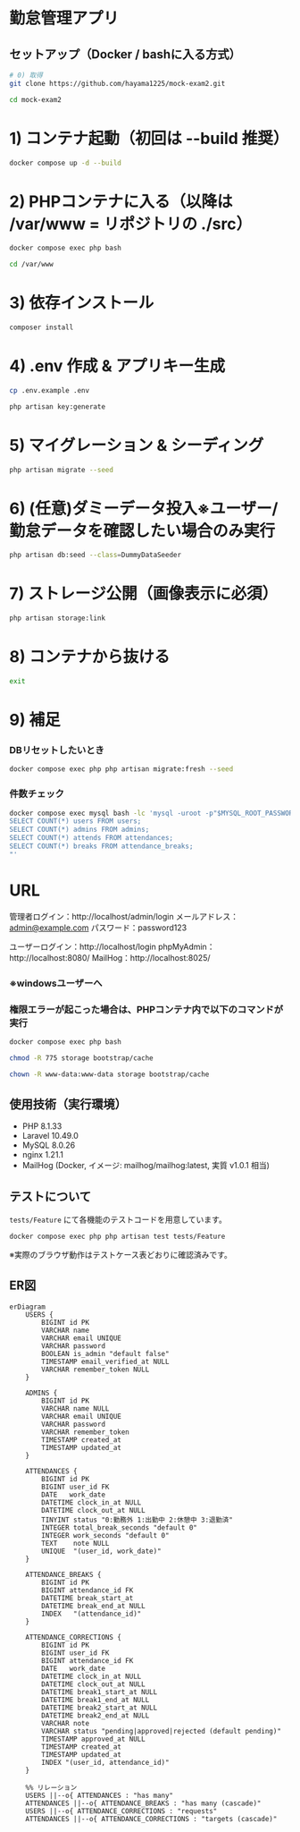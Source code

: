 # 勤怠管理アプリ

## セットアップ（Docker / bashに入る方式）

```bash
# 0) 取得
git clone https://github.com/hayama1225/mock-exam2.git
```
```bash
cd mock-exam2
```
# 1) コンテナ起動（初回は --build 推奨）
```bash
docker compose up -d --build
```
# 2) PHPコンテナに入る（以降は /var/www = リポジトリの ./src）
```bash
docker compose exec php bash
```
```bash
cd /var/www
```
# 3) 依存インストール
```bash
composer install
```
# 4) .env 作成 & アプリキー生成
```bash
cp .env.example .env
```
```bash
php artisan key:generate
```
# 5) マイグレーション & シーディング
```bash
php artisan migrate --seed
```
# 6) (任意)ダミーデータ投入※ユーザー/勤怠データを確認したい場合のみ実行
```bash
php artisan db:seed --class=DummyDataSeeder
```
# 7) ストレージ公開（画像表示に必須）
```bash
php artisan storage:link
```
# 8) コンテナから抜ける
```bash
exit
```
# 9) 補足
### DBリセットしたいとき
```bash
docker compose exec php php artisan migrate:fresh --seed
```
### 件数チェック
```bash
docker compose exec mysql bash -lc 'mysql -uroot -p"$MYSQL_ROOT_PASSWORD" -D "$MYSQL_DATABASE" -e "
SELECT COUNT(*) users FROM users;
SELECT COUNT(*) admins FROM admins;
SELECT COUNT(*) attends FROM attendances;
SELECT COUNT(*) breaks FROM attendance_breaks;
"'
```

# URL
管理者ログイン：http://localhost/admin/login
メールアドレス：admin@example.com
パスワード：password123

ユーザーログイン：http://localhost/login
phpMyAdmin：http://localhost:8080/
MailHog：http://localhost:8025/

### ※windowsユーザーへ
### 権限エラーが起こった場合は、PHPコンテナ内で以下のコマンドが実行
```bash
docker compose exec php bash
```
```bash
chmod -R 775 storage bootstrap/cache
```
```bash
chown -R www-data:www-data storage bootstrap/cache
```

## 使用技術（実行環境）
- PHP 8.1.33
- Laravel 10.49.0
- MySQL 8.0.26
- nginx 1.21.1
- MailHog (Docker, イメージ: mailhog/mailhog:latest, 実質 v1.0.1 相当)

## テストについて
`tests/Feature` にて各機能のテストコードを用意しています。
```bash
docker compose exec php php artisan test tests/Feature
```
※実際のブラウザ動作はテストケース表どおりに確認済みです。

## ER図
```mermaid
erDiagram
    USERS {
        BIGINT id PK
        VARCHAR name
        VARCHAR email UNIQUE
        VARCHAR password
        BOOLEAN is_admin "default false"
        TIMESTAMP email_verified_at NULL
        VARCHAR remember_token NULL
    }

    ADMINS {
        BIGINT id PK
        VARCHAR name NULL
        VARCHAR email UNIQUE
        VARCHAR password
        VARCHAR remember_token
        TIMESTAMP created_at
        TIMESTAMP updated_at
    }

    ATTENDANCES {
        BIGINT id PK
        BIGINT user_id FK
        DATE   work_date
        DATETIME clock_in_at NULL
        DATETIME clock_out_at NULL
        TINYINT status "0:勤務外 1:出勤中 2:休憩中 3:退勤済"
        INTEGER total_break_seconds "default 0"
        INTEGER work_seconds "default 0"
        TEXT    note NULL
        UNIQUE  "(user_id, work_date)"
    }

    ATTENDANCE_BREAKS {
        BIGINT id PK
        BIGINT attendance_id FK
        DATETIME break_start_at
        DATETIME break_end_at NULL
        INDEX   "(attendance_id)"
    }

    ATTENDANCE_CORRECTIONS {
        BIGINT id PK
        BIGINT user_id FK
        BIGINT attendance_id FK
        DATE   work_date
        DATETIME clock_in_at NULL
        DATETIME clock_out_at NULL
        DATETIME break1_start_at NULL
        DATETIME break1_end_at NULL
        DATETIME break2_start_at NULL
        DATETIME break2_end_at NULL
        VARCHAR note
        VARCHAR status "pending|approved|rejected (default pending)"
        TIMESTAMP approved_at NULL
        TIMESTAMP created_at
        TIMESTAMP updated_at
        INDEX "(user_id, attendance_id)"
    }

    %% リレーション
    USERS ||--o{ ATTENDANCES : "has many"
    ATTENDANCES ||--o{ ATTENDANCE_BREAKS : "has many (cascade)"
    USERS ||--o{ ATTENDANCE_CORRECTIONS : "requests"
    ATTENDANCES ||--o{ ATTENDANCE_CORRECTIONS : "targets (cascade)"
```





